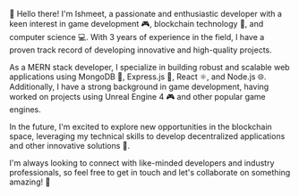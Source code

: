 👋 Hello there! I'm Ishmeet, a passionate and enthusiastic developer with a keen interest in game development 🎮, blockchain technology 🔗, and computer science 💻. With 3 years of experience in the field, I have a proven track record of developing innovative and high-quality projects.

As a MERN stack developer, I specialize in building robust and scalable web applications using MongoDB 🍃, Express.js 🚂, React ⚛️, and Node.js 🌐. Additionally, I have a strong background in game development, having worked on projects using Unreal Engine 4 🎮 and other popular game engines.

In the future, I'm excited to explore new opportunities in the blockchain space, leveraging my technical skills to develop decentralized applications and other innovative solutions 🚀.

I'm always looking to connect with like-minded developers and industry professionals, so feel free to get in touch and let's collaborate on something amazing! 🤝

